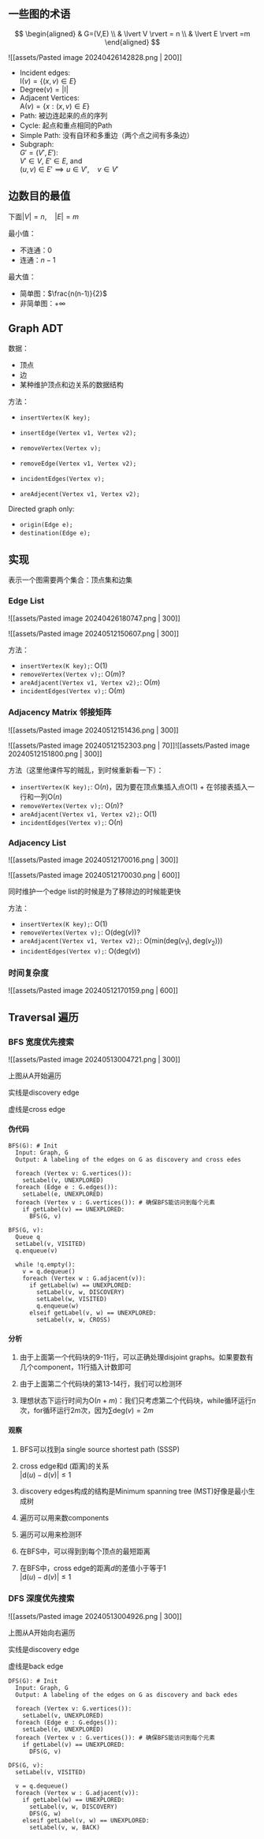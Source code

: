 ## 一些图的术语

$$
\begin{aligned}
& G=(V,E) \\
& \lvert V \rvert = n \\
& \lvert E \rvert =m
\end{aligned}
$$

![[assets/Pasted image 20240426142828.png | 200]]

- Incident edges:  
    $\mathrm{I}(v)= \{ (x, v) \in E \}$
-  $\mathrm{Degree}(v)=\lvert \mathrm{I} \rvert$
- Adjacent Vertices:  
    $\mathrm{A}(v) = \{x:(x, v) \in E\}$
- Path: 被边连起来的点的序列
- Cycle: 起点和重点相同的Path
- Simple Path: 没有自环和多重边（两个点之间有多条边）
- Subgraph:  
  $G'=(V',E')$:  
  $V' \in V$, $E' \in E$, and  
  $(u, v) \in E' \implies u \in V',\quad v \in V'$

## 边数目的最值

下面$\lvert V \rvert=n,\quad \lvert E \rvert=m$

最小值：

- 不连通：$0$
- 连通：$n-1$

最大值：

- 简单图：$\frac{n(n-1)}{2}$
- 非简单图：$+\infty$

## Graph ADT

数据：

- 顶点
- 边
- 某种维护顶点和边关系的数据结构

方法：

- `insertVertex(K key);`
- `insertEdge(Vertex v1, Vertex v2);`

- `removeVertex(Vertex v);`
- `removeEdge(Vertex v1, Vertex v2);`

- `incidentEdges(Vertex v);`
- `areAdjecent(Vertex v1, Vertex v2);`

Directed graph only:

- `origin(Edge e);`
- `destination(Edge e);`

## 实现

表示一个图需要两个集合：顶点集和边集

### Edge List

![[assets/Pasted image 20240426180747.png | 300]]

![[assets/Pasted image 20240512150607.png | 300]]

方法：

- `insertVertex(K key);`: $\mathrm{O}(1)$
- `removeVertex(Vertex v);`: $\mathrm{O}(m)$?
- `areAdjacent(Vertex v1, Vertex v2);`: $\mathrm{O}(m)$
- `incidentEdges(Vertex v);`: $\mathrm{O}(m)$

### Adjacency Matrix 邻接矩阵

![[assets/Pasted image 20240512151436.png | 300]]

![[assets/Pasted image 20240512152303.png | 70]]![[assets/Pasted image 20240512151800.png | 300]]

方法（这里他课件写的贼乱，到时候重新看一下）：

- `insertVertex(K key);`: $\mathrm{O}(n)$，因为要在顶点集插入点$\mathrm{O}(1)$ + 在邻接表插入一行和一列$\mathrm{O}(n)$
- `removeVertex(Vertex v);`: $\mathrm{O}(n)$?
- `areAdjacent(Vertex v1, Vertex v2);`: $\mathrm{O}(1)$
- `incidentEdges(Vertex v);`: $\mathrm{O}(n)$

### Adjacency List

![[assets/Pasted image 20240512170016.png | 300]]

![[assets/Pasted image 20240512170030.png | 600]]

同时维护一个edge list的时候是为了移除边的时候能更快

方法：

- `insertVertex(K key);`: $\mathrm{O}(1)$
- `removeVertex(Vertex v);`: $\mathrm{O}(\mathrm{deg}(v))$?
- `areAdjacent(Vertex v1, Vertex v2);`: $\mathrm{O}(\mathrm{min}(\mathrm{deg}(v_{1}), \mathrm{deg}(v_{2})))$
- `incidentEdges(Vertex v);`: $\mathrm{O}(\mathrm{deg}(v))$

### 时间复杂度

![[assets/Pasted image 20240512170159.png | 600]]

## Traversal 遍历

### BFS 宽度优先搜索

![[assets/Pasted image 20240513004721.png | 300]]

上图从A开始遍历

实线是discovery edge

虚线是cross edge

#### 伪代码

```
BFS(G): # Init
  Input: Graph, G
  Output: A labeling of the edges on G as discovery and cross edes

  foreach (Vertex v: G.vertices()):
    setLabel(v, UNEXPLORED)
  foreach (Edge e : G.edges()):
    setLabel(e, UNEXPLORED)
  foreach (Vertex v : G.vertices()): # 确保BFS能访问到每个元素
    if getLabel(v) == UNEXPLORED:
      BFS(G, v)
```

```
BFS(G, v):
  Queue q
  setLabel(v, VISITED)
  q.enqueue(v)

  while !q.empty():
    v = q.dequeue()
    foreach (Vertex w : G.adjacent(v)):
      if getLabel(w) == UNEXPLORED:
        setLabel(v, w, DISCOVERY)
        setLabel(w, VISITED)
        q.enqueue(w)
      elseif getLabel(v, w) == UNEXPLORED:
        setLabel(v, w, CROSS)
```

#### 分析

1. 由于上面第一个代码块的9-11行，可以正确处理disjoint graphs。如果要数有几个component，11行插入计数即可

2. 由于上面第二个代码块的第13-14行，我们可以检测环

3. 理想状态下运行时间为$\mathrm{O}(n+m)$：我们只考虑第二个代码块，while循环运行$n$次，for循环运行$2m$次，因为$\sum \mathrm{deg}(v) = 2m$

#### 观察

1. BFS可以找到a single source shortest path (SSSP)
2. cross edge和d (距离)的关系  
    $\lvert \mathrm{d}(u) - \mathrm{d}(v) \rvert \leq 1$
3. discovery edges构成的结构是Minimum spanning tree (MST)好像是最小生成树

1. 遍历可以用来数components
2. 遍历可以用来检测环
3. 在BFS中，可以得到到每个顶点的最短距离
4. 在BFS中，cross edge的距离$d$的差值小于等于1  
    $\lvert \mathrm{d}(u) - \mathrm{d}(v) \rvert \leq 1$

### DFS 深度优先搜索

![[assets/Pasted image 20240513004926.png | 300]]

上图从A开始向右遍历

实线是discovery edge

虚线是back edge

```
DFS(G): # Init
  Input: Graph, G
  Output: A labeling of the edges on G as discovery and back edes

  foreach (Vertex v: G.vertices()):
    setLabel(v, UNEXPLORED)
  foreach (Edge e : G.edges()):
    setLabel(e, UNEXPLORED)
  foreach (Vertex v : G.vertices()): # 确保BFS能访问到每个元素
    if getLabel(v) == UNEXPLORED:
      DFS(G, v)
```

```
DFS(G, v):
  setLabel(v, VISITED)

  v = q.dequeue()
  foreach (Vertex w : G.adjacent(v)):
    if getLabel(w) == UNEXPLORED:
      setLabel(v, w, DISCOVERY)
      DFS(G, w)
    elseif getLabel(v, w) == UNEXPLORED:
      setLabel(v, w, BACK)
```